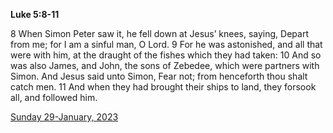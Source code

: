 **Luke 5:8-11**

8 When Simon Peter saw it, he fell down at Jesus’ knees, saying, Depart from me; for I am a sinful man, O Lord. 9 For he was astonished, and all that were with him, at the draught of the fishes which they had taken: 10 And so was also James, and John, the sons of Zebedee, which were partners with Simon. And Jesus said unto Simon, Fear not; from henceforth thou shalt catch men. 11 And when they had brought their ships to land, they forsook all, and followed him.

[Sunday 29-January, 2023](https://t.me/s/daily_scripture)
